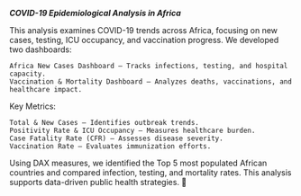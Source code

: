 ***COVID-19 Epidemiological Analysis in Africa***

This analysis examines COVID-19 trends across Africa, focusing on new cases, testing, ICU occupancy, and vaccination progress. We developed two dashboards:

    Africa New Cases Dashboard – Tracks infections, testing, and hospital capacity.
    Vaccination & Mortality Dashboard – Analyzes deaths, vaccinations, and healthcare impact.

Key Metrics:

    Total & New Cases – Identifies outbreak trends.
    Positivity Rate & ICU Occupancy – Measures healthcare burden.
    Case Fatality Rate (CFR) – Assesses disease severity.
    Vaccination Rate – Evaluates immunization efforts.

Using DAX measures, we identified the Top 5 most populated African countries and compared infection, testing, and mortality rates. This analysis supports data-driven public health strategies. 🚀
